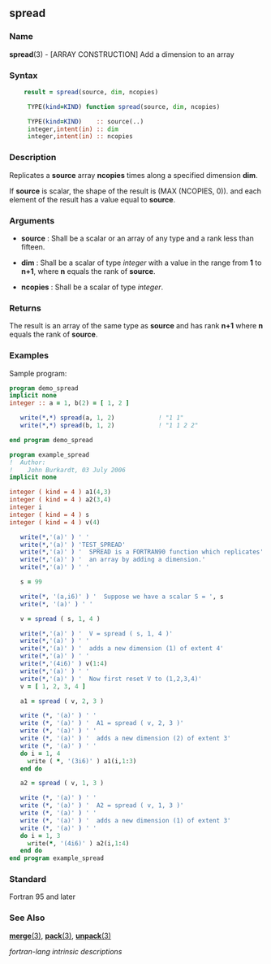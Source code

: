 ## spread

### **Name**

**spread**(3) - \[ARRAY CONSTRUCTION\] Add a dimension to an array

### **Syntax**
```fortran
    result = spread(source, dim, ncopies)
```
```fortran
     TYPE(kind=KIND) function spread(source, dim, ncopies)

     TYPE(kind=KIND)    :: source(..)
     integer,intent(in) :: dim
     integer,intent(in) :: ncopies
```
### **Description**

Replicates a **source** array **ncopies** times along a specified
dimension **dim**.

If **source** is scalar, the shape of the result is (MAX (NCOPIES, 0)).
and each element of the result has a value equal to **source**.

### **Arguments**

- **source**
  : Shall be a scalar or an array of any type and a rank less than
  fifteen.

- **dim**
  : Shall be a scalar of type _integer_ with a value in the range from
  **1** to **n+1**, where **n** equals the rank of **source**.

- **ncopies**
  : Shall be a scalar of type _integer_.

### **Returns**

The result is an array of the same type as **source** and has rank **n+1**
where **n** equals the rank of **source**.

### **Examples**

Sample program:

```fortran
program demo_spread
implicit none
integer :: a = 1, b(2) = [ 1, 2 ]

   write(*,*) spread(a, 1, 2)            ! "1 1"
   write(*,*) spread(b, 1, 2)            ! "1 1 2 2"

end program demo_spread

program example_spread
!  Author:
!    John Burkardt, 03 July 2006
implicit none

integer ( kind = 4 ) a1(4,3)
integer ( kind = 4 ) a2(3,4)
integer i
integer ( kind = 4 ) s
integer ( kind = 4 ) v(4)

   write(*,'(a)' ) ' '
   write(*,'(a)' ) 'TEST_SPREAD'
   write(*,'(a)' ) '  SPREAD is a FORTRAN90 function which replicates'
   write(*,'(a)' ) '  an array by adding a dimension.'
   write(*,'(a)' ) ' '

   s = 99

   write(*, '(a,i6)' ) '  Suppose we have a scalar S = ', s
   write(*, '(a)' ) ' '

   v = spread ( s, 1, 4 )

   write(*,'(a)' ) '  V = spread ( s, 1, 4 )'
   write(*,'(a)' ) ' '
   write(*,'(a)' ) '  adds a new dimension (1) of extent 4'
   write(*,'(a)' ) ' '
   write(*,'(4i6)' ) v(1:4)
   write(*,'(a)' ) ' '
   write(*,'(a)' ) '  Now first reset V to (1,2,3,4)'
   v = [ 1, 2, 3, 4 ]

   a1 = spread ( v, 2, 3 )

   write (*, '(a)' ) ' '
   write (*, '(a)' ) '  A1 = spread ( v, 2, 3 )'
   write (*, '(a)' ) ' '
   write (*, '(a)' ) '  adds a new dimension (2) of extent 3'
   write (*, '(a)' ) ' '
   do i = 1, 4
     write ( *, '(3i6)' ) a1(i,1:3)
   end do

   a2 = spread ( v, 1, 3 )

   write (*, '(a)' ) ' '
   write (*, '(a)' ) '  A2 = spread ( v, 1, 3 )'
   write (*, '(a)' ) ' '
   write (*, '(a)' ) '  adds a new dimension (1) of extent 3'
   write (*, '(a)' ) ' '
   do i = 1, 3
     write(*, '(4i6)' ) a2(i,1:4)
   end do
end program example_spread
```

### **Standard**

Fortran 95 and later

### **See Also**

[**merge**(3)](#merge),
[**pack**(3)](#pack),
[**unpack**(3)](#unpack)

 _fortran-lang intrinsic descriptions_
